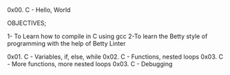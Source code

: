 0x00. C - Hello, World

OBJECTIVES;

1- To Learn how to compile in C using gcc
2-To learn the Betty style of programming with the help of Betty Linter

0x01. C - Variables, if, else, while
0x02. C - Functions, nested loops
0x03. C - More functions, more nested loops
0x03. C - Debugging
